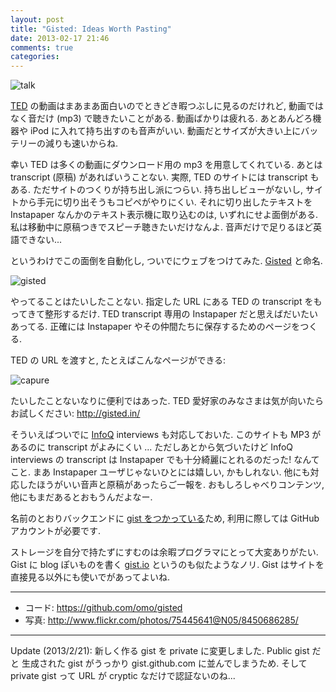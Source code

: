 ```yaml
---
layout: post
title: "Gisted: Ideas Worth Pasting"
date: 2013-02-17 21:46
comments: true
categories: 
---
```


![talk](http://farm9.staticflickr.com/8505/8450686285_e86a993e9d_c.jpg)

[TED](http://www.ted.com/) の動画はまあまあ面白いのでときどき暇つぶしに見るのだけれど,
動画ではなく音だけ (mp3) で聴きたいことがある. 動画ばかりは疲れる.
あとあんどろ機器や iPod に入れて持ち出すのも音声がいい.
動画だとサイズが大きい上にバッテリーの減りも速いからね.

幸い TED は多くの動画にダウンロード用の mp3 を用意してくれている. あとは transcript (原稿) があればいうことない. 
実際, TED のサイトには transcript もある. ただサイトのつくりが持ち出し派につらい. 
持ち出しビューがないし, サイトから手元に切り出そうもコピペがやりにくい.
それに切り出したテキストを Instapaper なんかのテキスト表示機に取り込むのは, いずれにせよ面倒がある.
私は移動中に原稿つきでスピーチ聴きたいだけなんよ. 音声だけで足りるほど英語できない...

というわけでこの面倒を自動化し, ついでにウェブをつけてみた. [Gisted](http://gisted.in/) と命名.

![gisted](https://lh4.googleusercontent.com/-z6aWdfuTo94/USDkN02sfHI/AAAAAAAAV8w/zuomhQ91tcY/s640/02170-gisted-01.png)

やってることはたいしたことない. 指定した URL にある TED の transcript をもってきて整形するだけ. 
TED transcript 専用の Instapaper だと思えばだいたいあってる.
正確には Instapaper やその仲間たちに保存するためのページをつくる. 

TED の URL を渡すと, たとえばこんなページができる:

![capure](https://lh6.googleusercontent.com/-M0siw3q3n9k/USDkN81CR3I/AAAAAAAAV80/I-rctt-zSHU/s640/02170-gisted-02.png)

たいしたことないなりに便利ではあった.
TED 愛好家のみなさまは気が向いたらお試しください: http://gisted.in/

そういえばついでに [InfoQ](http://www.infoq.com/) interviews も対応しておいた. 
このサイトも MP3 があるのに transcript がよみにくい ...
ただしあとから気づいたけど InfoQ interviews の transcript は Instapaper でも十分綺麗にとれるのだった! なんてこと. 
まあ Instapaper ユーザじゃないひとには嬉しい, かもしれない.
他にも対応したほうがいい音声と原稿があったらご一報を.
おもしろしゃべりコンテンツ, 他にもまだあるとおもうんだよなー.

名前のとおりバックエンドに [gist をつかっている](https://gist.github.com/omo/4970352)ため, 
利用に際しては GitHub アカウントが必要です. 

ストレージを自分で持たずにすむのは余暇プログラマにとって大変ありがたい.
Gist に blog ぽいものを書く [gist.io](http://gist.io/) というのも似たようなノリ. 
Gist はサイトを直接見る以外にも使いでがあってよいね. 

----

 * コード: https://github.com/omo/gisted
 * 写真: http://www.flickr.com/photos/75445641@N05/8450686285/

----

Update (2013/2/21): 新しく作る gist を private に変更しました. 
Public gist だと 生成された gist がうっかり gist.github.com に並んでしまうため.
そして private gist って URL が cryptic なだけで認証ないのね...
